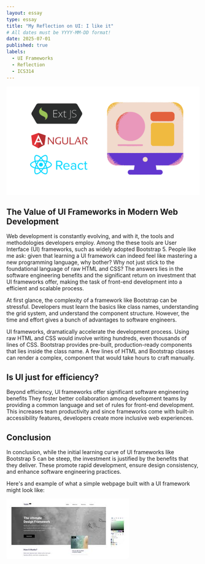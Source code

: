 ```yaml
---
layout: essay
type: essay
title: "My Reflection on UI: I like it"
# All dates must be YYYY-MM-DD format!
date: 2025-07-01
published: true
labels:
  - UI Frameworks
  - Reflection
  - ICS314
---
```


<img class="img-fluid" src="../img/ui_frameworks.jpeg">

## The Value of UI Frameworks in Modern Web Development

Web development is constantly evolving, and with it, the tools and methodologies developers employ. Among the these tools are User Interface (UI) frameworks, such as widely adopted Bootstrap 5. People like me ask: given that learning a UI framework can indeed feel like mastering a new programming language, why bother? Why not just stick to the foundational language of raw HTML and CSS? The answers lies in the software engineering benefits and the significant return on investment that UI frameworks offer, making the task of front-end development into a efficient and scalable process.

At first glance, the complexity of a framework like Bootstrap can be stressful. Developers must learn the basics like class names, understanding the grid system, and understand the component structure. However, the time and effort gives a bunch of advantages to software engineers. 

UI frameworks, dramatically accelerate the development process. Using raw HTML and CSS would involve writing hundreds, even thousands of lines of CSS. Bootstrap provides pre-built, production-ready components that lies inside the class name. A few lines of HTML and Bootstrap classes can render a complex, component that would take hours to craft manually. 


## Is UI just for efficiency?

Beyond efficiency, UI frameworks offer significant software engineering benefits They foster better collaboration among development teams by providing a common language and set of rules for front-end development. This increases team productivity and since frameworks come with built-in accessibility features, developers create more inclusive web experiences. 
 
## Conclusion

In conclusion, while the initial learning curve of UI frameworks like Bootstrap 5 can be steep, the investment is justified by the benefits that they deliver. These promote rapid development, ensure design consistency, and enhance software engineering practices. 

Here's and example of what a simple webpage built with a UI framework might look like:

<img class="img-fluid" src="../img/ui_example.jpeg">
